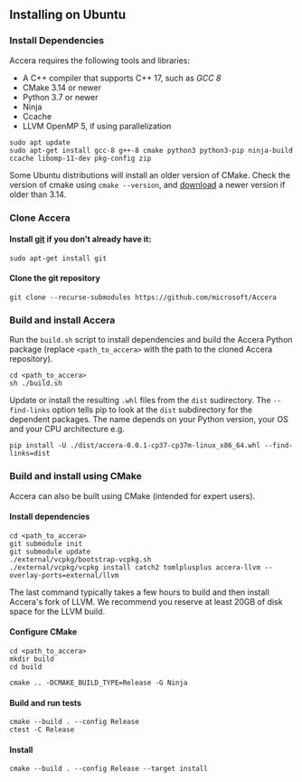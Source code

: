 [//]: # (Project: Accera)
[//]: # (Version: v1.2.3)

## Installing on Ubuntu

### Install Dependencies

Accera requires the following tools and libraries:

* A C++ compiler that supports C++ 17, such as *GCC 8*
* CMake 3.14 or newer
* Python 3.7 or newer
* Ninja
* Ccache
* LLVM OpenMP 5, if using parallelization

```shell
sudo apt update
sudo apt-get install gcc-8 g++-8 cmake python3 python3-pip ninja-build ccache libomp-11-dev pkg-config zip
```

Some Ubuntu distributions will install an older version of CMake. Check the version of cmake using `cmake --version`, and [download](https://cmake.org/download/) a newer version if older than 3.14.

### Clone Accera

#### Install [git](https://git-scm.com/download) if you don't already have it:

```
sudo apt-get install git
```

#### Clone the git repository

```shell
git clone --recurse-submodules https://github.com/microsoft/Accera
```

### Build and install Accera

Run the `build.sh` script to install dependencies and build the Accera Python package (replace `<path_to_accera>` with the path to the cloned Accera repository).

```shell
cd <path_to_accera>
sh ./build.sh
```

Update or install the resulting `.whl` files from the `dist` sudirectory. The `--find-links` option tells pip to look at the `dist` subdirectory for the dependent packages. 
The name depends on your Python version, your OS and your CPU architecture e.g.
```shell
pip install -U ./dist/accera-0.0.1-cp37-cp37m-linux_x86_64.whl --find-links=dist
```

### Build and install using CMake

Accera can also be built using CMake (intended for expert users).

#### Install dependencies

```shell
cd <path_to_accera>
git submodule init
git submodule update
./external/vcpkg/bootstrap-vcpkg.sh
./external/vcpkg/vcpkg install catch2 tomlplusplus accera-llvm --overlay-ports=external/llvm
```

The last command typically takes a few hours to build and then install Accera's fork of LLVM. We recommend you reserve at least 20GB of disk space for the LLVM build.

#### Configure CMake

```shell
cd <path_to_accera>
mkdir build
cd build

cmake .. -DCMAKE_BUILD_TYPE=Release -G Ninja
```

#### Build and run tests

```shell
cmake --build . --config Release
ctest -C Release
```

#### Install

```shell
cmake --build . --config Release --target install
```
